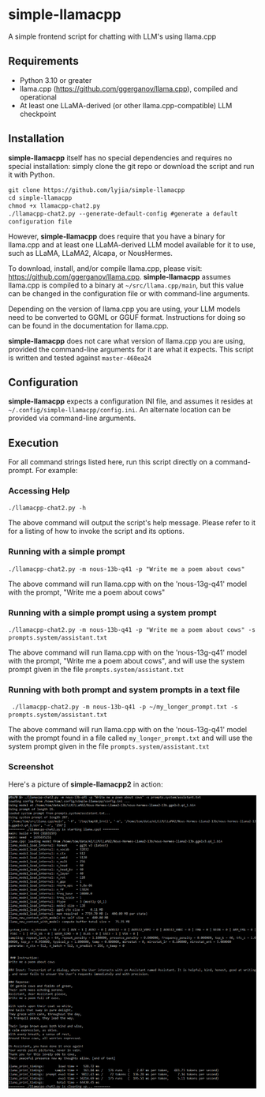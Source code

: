 # simple-llamacpp

A simple frontend script for chatting with LLM's using llama.cpp

## Requirements

* Python 3.10 or greater
* llama.cpp (https://github.com/ggerganov/llama.cpp), compiled and operational
* At least one LLaMA-derived (or other llama.cpp-compatible) LLM checkpoint

## Installation

**simple-llamacpp** itself has no special dependencies and requires no special installation: simply clone the git repo or download the script and run it with Python.

    git clone https://github.com/lyjia/simple-llamacpp
    cd simple-llamacpp
    chmod +x llamacpp-chat2.py
    ./llamacpp-chat2.py --generate-default-config #generate a default configuration file

However, **simple-llamacpp** does require that you have a binary for llama.cpp and at least one LLaMA-derived LLM model available for it to use, such as LLaMA, LLaMA2, Alcapa, or NousHermes.

To download, install, and/or compile llama.cpp, please visit: https://github.com/ggerganov/llama.cpp. **simple-llamacpp** assumes llama.cpp is compiled to a binary at `~/src/llama.cpp/main`, but this value can be changed in the configuration file or with command-line arguments. 

Depending on the version of llama.cpp you are using, your LLM models need to be converted to GGML or GGUF format. Instructions for doing so can be found in the documentation for llama.cpp.

**simple-llamacpp** does not care what version of llama.cpp you are using, provided the command-line arguments for it are what it expects. This script is written and tested against `master-468ea24`

## Configuration

**simple-llamacpp** expects a configuration INI file, and assumes it resides at `~/.config/simple-llamacpp/config.ini`. An alternate location can be provided via command-line arguments.

## Execution

For all command strings listed here, run this script directly on a command-prompt. For example:

### Accessing Help

    ./llamacpp-chat2.py -h

The above command will output the script's help message. Please refer to it for a listing of how to invoke the script and its options.

### Running with a simple prompt

    ./llamacpp-chat2.py -m nous-13b-q41 -p "Write me a poem about cows"

The above command will run llama.cpp with on the 'nous-13g-q41' model with the prompt, "Write me a poem about cows"

### Running with a simple prompt using a system prompt

    ./llamacpp-chat2.py -m nous-13b-q41 -p "Write me a poem about cows" -s prompts.system/assistant.txt

The above command will run llama.cpp with on the 'nous-13g-q41' model with the prompt, "Write me a poem about cows", and will use the system prompt given in the file `prompts.system/assistant.txt`

### Running with both prompt and system prompts in a text file

     ./llamacpp-chat2.py -m nous-13b-q41 -p ~/my_longer_prompt.txt -s prompts.system/assistant.txt 

The above command will run llama.cpp with on the 'nous-13g-q41' model with the prompt found in a file called `my_longer_prompt.txt` and will use the system prompt given in the file `prompts.system/assistant.txt`

### Screenshot

Here's a picture of **simple-llamacpp2** in action:

![A screenshot showing this code in action](https://github.com/lyjia/simple-llamacpp/blob/master/doc/screenshot.png?raw=true "A screenshot")